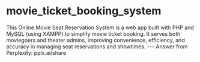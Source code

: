 # movie_ticket_booking_system
This Online Movie Seat Reservation System is a web app built with PHP and MySQL (using XAMPP) to simplify movie ticket booking. It serves both moviegoers and theater admins, improving convenience, efficiency, and accuracy in managing seat reservations and showtimes.  --- Answer from Perplexity: pplx.ai/share
